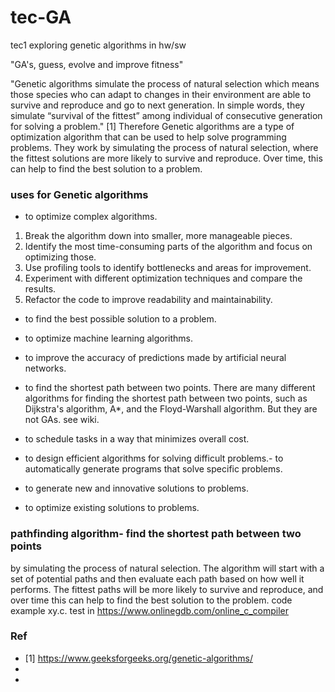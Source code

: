 # tec-GA
tec1 exploring genetic algorithms in hw/sw

"GA's, guess, evolve and improve fitness"

"Genetic algorithms simulate the process of natural selection which means those species who can adapt to changes in their environment are able to survive and reproduce and go to next generation. In simple words, they simulate “survival of the fittest” among individual of consecutive generation for solving a problem." [1]
Therefore Genetic algorithms are a type of optimization algorithm that can be used to help solve programming problems. They work by simulating the process of natural selection, where the fittest solutions are more likely to survive and reproduce. Over time, this can help to find the best solution to a problem.


### uses for Genetic algorithms
- to optimize complex algorithms.
1. Break the algorithm down into smaller, more manageable pieces.
2. Identify the most time-consuming parts of the algorithm and focus on optimizing those.
3. Use profiling tools to identify bottlenecks and areas for improvement.
4. Experiment with different optimization techniques and compare the results.
5. Refactor the code to improve readability and maintainability.

- to find the best possible solution to a problem.
- to optimize machine learning algorithms.
- to improve the accuracy of predictions made by artificial neural networks.
- to find the shortest path between two points.
There are many different algorithms for finding the shortest path between two points, such as Dijkstra's algorithm, A*, and the Floyd-Warshall algorithm. But they are not GAs. see wiki.


- to schedule tasks in a way that minimizes overall cost.
- to design efficient algorithms for solving difficult problems.- to automatically generate programs that solve specific problems.
- to generate new and innovative solutions to problems.
- to optimize existing solutions to problems.

### pathfinding algorithm- find the shortest path between two points
by simulating the process of natural selection. The algorithm will start with a set of potential paths and then evaluate each path based on how well it performs. The fittest paths will be more likely to survive and reproduce, and over time this can help to find the best solution to the problem. code example xy.c. test in https://www.onlinegdb.com/online_c_compiler


 

### Ref
- [1] https://www.geeksforgeeks.org/genetic-algorithms/
- 
- 

